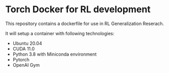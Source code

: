 # Torch Docker for RL development
This repository contains a dockerfile for use in RL Generalization Reserach.

It will setup a container with following technologies:
* Ubuntu 20.04
* CUDA 11.0
* Python 3.8 with Miniconda environment
* Pytorch
* OpenAI Gym
